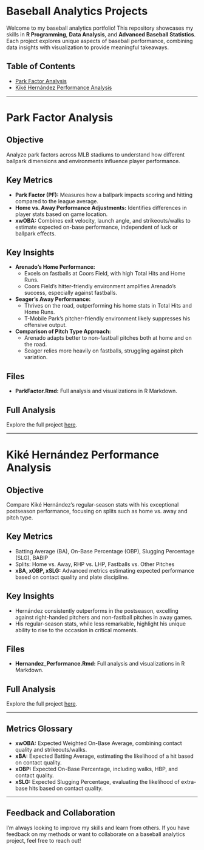 # Baseball Analytics Projects  

Welcome to my baseball analytics portfolio! This repository showcases my skills in **R Programming**, **Data Analysis**, and **Advanced Baseball Statistics**. Each project explores unique aspects of baseball performance, combining data insights with visualization to provide meaningful takeaways.  

## Table of Contents  
- [Park Factor Analysis](#park-factor-analysis)  
- [Kiké Hernández Performance Analysis](#kiké-hernández-performance-analysis)  

---

# Park Factor Analysis  

## Objective  
Analyze park factors across MLB stadiums to understand how different ballpark dimensions and environments influence player performance.  

## Key Metrics  
- **Park Factor (PF):** Measures how a ballpark impacts scoring and hitting compared to the league average.  
- **Home vs. Away Performance Adjustments:** Identifies differences in player stats based on game location.  
- **xwOBA:** Combines exit velocity, launch angle, and strikeouts/walks to estimate expected on-base performance, independent of luck or ballpark effects.  

## Key Insights  
- **Arenado’s Home Performance:**  
  - Excels on fastballs at Coors Field, with high Total Hits and Home Runs.  
  - Coors Field’s hitter-friendly environment amplifies Arenado’s success, especially against fastballs.  
- **Seager’s Away Performance:**  
  - Thrives on the road, outperforming his home stats in Total Hits and Home Runs.  
  - T-Mobile Park’s pitcher-friendly environment likely suppresses his offensive output.  
- **Comparison of Pitch Type Approach:**  
  - Arenado adapts better to non-fastball pitches both at home and on the road.  
  - Seager relies more heavily on fastballs, struggling against pitch variation.  

## Files  
- **ParkFactor.Rmd:** Full analysis and visualizations in R Markdown.  

## Full Analysis  
Explore the full project [here](https://jasonwee2024.github.io/Baseball_Analysis_Projects/ParkFactor/ParkFactor.html).  

---

# Kiké Hernández Performance Analysis  

## Objective  
Compare Kiké Hernández’s regular-season stats with his exceptional postseason performance, focusing on splits such as home vs. away and pitch type.  

## Key Metrics  
- Batting Average (BA), On-Base Percentage (OBP), Slugging Percentage (SLG), BABIP  
- Splits: Home vs. Away, RHP vs. LHP, Fastballs vs. Other Pitches  
- **xBA, xOBP, xSLG:** Advanced metrics estimating expected performance based on contact quality and plate discipline.  

## Key Insights  
- Hernández consistently outperforms in the postseason, excelling against right-handed pitchers and non-fastball pitches in away games.  
- His regular-season stats, while less remarkable, highlight his unique ability to rise to the occasion in critical moments.  

## Files  
- **Hernandez_Performance.Rmd:** Full analysis and visualizations in R Markdown.  

## Full Analysis  
Explore the full project [here](https://jasonwee2024.github.io/Baseball_Analysis_Projects/Hernandez%20Performance/Hernandez_performance.html).  

---

## Metrics Glossary  
- **xwOBA:** Expected Weighted On-Base Average, combining contact quality and strikeouts/walks.  
- **xBA:** Expected Batting Average, estimating the likelihood of a hit based on contact quality.  
- **xOBP:** Expected On-Base Percentage, including walks, HBP, and contact quality.  
- **xSLG:** Expected Slugging Percentage, evaluating the likelihood of extra-base hits based on contact quality.  

---

## Feedback and Collaboration  
I’m always looking to improve my skills and learn from others. If you have feedback on my methods or want to collaborate on a baseball analytics project, feel free to reach out!  
